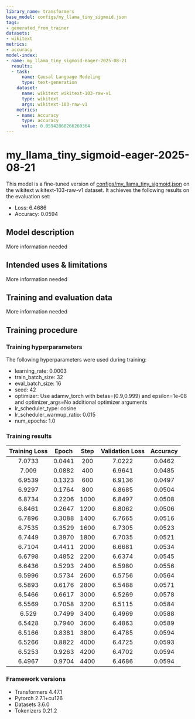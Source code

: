 ```yaml
---
library_name: transformers
base_model: configs/my_llama_tiny_sigmoid.json
tags:
- generated_from_trainer
datasets:
- wikitext
metrics:
- accuracy
model-index:
- name: my_llama_tiny_sigmoid-eager-2025-08-21
  results:
  - task:
      name: Causal Language Modeling
      type: text-generation
    dataset:
      name: wikitext wikitext-103-raw-v1
      type: wikitext
      args: wikitext-103-raw-v1
    metrics:
    - name: Accuracy
      type: accuracy
      value: 0.05942860266260364
---
```


<!-- This model card has been generated automatically according to the information the Trainer had access to. You
should probably proofread and complete it, then remove this comment. -->

# my_llama_tiny_sigmoid-eager-2025-08-21

This model is a fine-tuned version of [configs/my_llama_tiny_sigmoid.json](https://huggingface.co/configs/my_llama_tiny_sigmoid.json) on the wikitext wikitext-103-raw-v1 dataset.
It achieves the following results on the evaluation set:
- Loss: 6.4686
- Accuracy: 0.0594

## Model description

More information needed

## Intended uses & limitations

More information needed

## Training and evaluation data

More information needed

## Training procedure

### Training hyperparameters

The following hyperparameters were used during training:
- learning_rate: 0.0003
- train_batch_size: 32
- eval_batch_size: 16
- seed: 42
- optimizer: Use adamw_torch with betas=(0.9,0.999) and epsilon=1e-08 and optimizer_args=No additional optimizer arguments
- lr_scheduler_type: cosine
- lr_scheduler_warmup_ratio: 0.015
- num_epochs: 1.0

### Training results

| Training Loss | Epoch  | Step | Validation Loss | Accuracy |
|:-------------:|:------:|:----:|:---------------:|:--------:|
| 7.0733        | 0.0441 | 200  | 7.0222          | 0.0462   |
| 7.009         | 0.0882 | 400  | 6.9641          | 0.0485   |
| 6.9539        | 0.1323 | 600  | 6.9136          | 0.0497   |
| 6.9297        | 0.1764 | 800  | 6.8685          | 0.0504   |
| 6.8734        | 0.2206 | 1000 | 6.8497          | 0.0508   |
| 6.8461        | 0.2647 | 1200 | 6.8062          | 0.0506   |
| 6.7896        | 0.3088 | 1400 | 6.7665          | 0.0516   |
| 6.7535        | 0.3529 | 1600 | 6.7305          | 0.0523   |
| 6.7449        | 0.3970 | 1800 | 6.7035          | 0.0521   |
| 6.7104        | 0.4411 | 2000 | 6.6681          | 0.0534   |
| 6.6798        | 0.4852 | 2200 | 6.6374          | 0.0545   |
| 6.6436        | 0.5293 | 2400 | 6.5980          | 0.0556   |
| 6.5996        | 0.5734 | 2600 | 6.5756          | 0.0564   |
| 6.5893        | 0.6176 | 2800 | 6.5488          | 0.0571   |
| 6.5466        | 0.6617 | 3000 | 6.5269          | 0.0578   |
| 6.5569        | 0.7058 | 3200 | 6.5115          | 0.0584   |
| 6.529         | 0.7499 | 3400 | 6.4969          | 0.0588   |
| 6.5428        | 0.7940 | 3600 | 6.4863          | 0.0589   |
| 6.5166        | 0.8381 | 3800 | 6.4785          | 0.0594   |
| 6.5266        | 0.8822 | 4000 | 6.4725          | 0.0593   |
| 6.5253        | 0.9263 | 4200 | 6.4702          | 0.0594   |
| 6.4967        | 0.9704 | 4400 | 6.4686          | 0.0594   |


### Framework versions

- Transformers 4.47.1
- Pytorch 2.7.1+cu126
- Datasets 3.6.0
- Tokenizers 0.21.2
